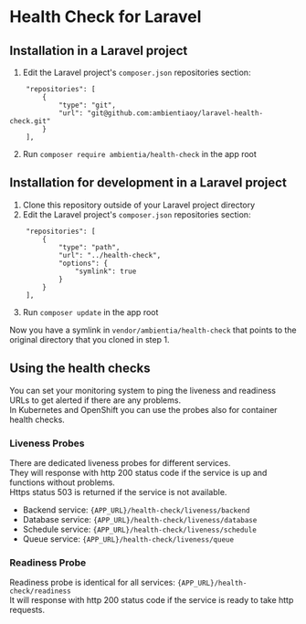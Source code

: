 # Health Check for Laravel

## Installation in a Laravel project
1. Edit the Laravel project's `composer.json` repositories section:
```
    "repositories": [
        {
            "type": "git",
            "url": "git@github.com:ambientiaoy/laravel-health-check.git"
        }
    ],
```
2. Run `composer require ambientia/health-check` in the app root

## Installation for development in a Laravel project
1. Clone this repository outside of your Laravel project directory
2. Edit the Laravel project's `composer.json` repositories section:
```
    "repositories": [
        {
            "type": "path",
            "url": "../health-check",
            "options": {
                "symlink": true
            }
        }
    ],
```
3. Run `composer update` in the app root

Now you have a symlink in `vendor/ambientia/health-check` that points to the original directory that you cloned in step 1.

## Using the health checks
You can set your monitoring system to ping the liveness and readiness URLs to get alerted if there are any problems.\
In Kubernetes and OpenShift you can use the probes also for container health checks.
### Liveness Probes
There are dedicated liveness probes for different services.\
They will response with http 200 status code if the service is up and functions without problems.\
Https status 503 is returned if the service is not available.
- Backend service: `{APP_URL}/health-check/liveness/backend`
- Database service: `{APP_URL}/health-check/liveness/database`
- Schedule service: `{APP_URL}/health-check/liveness/schedule`
- Queue service: `{APP_URL}/health-check/liveness/queue`
### Readiness Probe
Readiness probe is identical for all services: `{APP_URL}/health-check/readiness`\
It will response with http 200 status code if the service is ready to take http requests.
